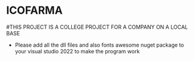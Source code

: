 # ICOFARMA


#THIS PROJECT IS A COLLEGE PROJECT FOR A COMPANY ON A LOCAL BASE
- Please add all the dll files and also fonts awesome nuget package to your visual studio 2022 to make the program work
